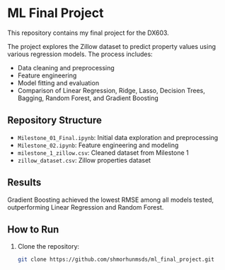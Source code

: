 # ML Final Project

This repository contains my final project for the DX603.

The project explores the Zillow dataset to predict property values using various regression models. The process includes:

- Data cleaning and preprocessing
- Feature engineering
- Model fitting and evaluation
- Comparison of Linear Regression, Ridge, Lasso, Decision Trees, Bagging, Random Forest, and Gradient Boosting

## Repository Structure

- `Milestone_01_Final.ipynb`: Initial data exploration and preprocessing
- `Milestone_02.ipynb`: Feature engineering and modeling
- `milestone_1_zillow.csv`: Cleaned dataset from Milestone 1
- `zillow_dataset.csv`: Zillow properties dataset

## Results

Gradient Boosting achieved the lowest RMSE among all models tested, outperforming Linear Regression and Random Forest.

## How to Run

1. Clone the repository:
   ```bash
   git clone https://github.com/shmorhunmsds/ml_final_project.git
